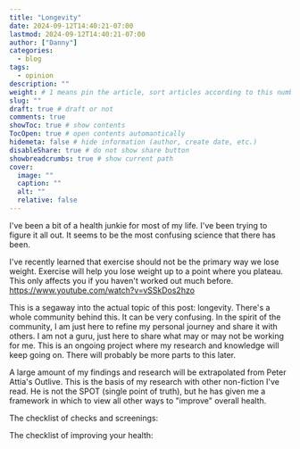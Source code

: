 ```yaml
---
title: "Longevity"
date: 2024-09-12T14:40:21-07:00
lastmod: 2024-09-12T14:40:21-07:00
author: ["Danny"]
categories:
  - blog
tags:
  - opinion
description: ""
weight: # 1 means pin the article, sort articles according to this number
slug: ""
draft: true # draft or not
comments: true
showToc: true # show contents
TocOpen: true # open contents automantically
hidemeta: false # hide information (author, create date, etc.)
disableShare: true # do not show share button
showbreadcrumbs: true # show current path
cover:
  image: ""
  caption: ""
  alt: ""
  relative: false
---
```


I've been a bit of a health junkie for most of my life. I've been trying to figure it all out. It seems to be the most confusing science that there has been.

I've recently learned that exercise should not be the primary way we lose weight. Exercise will help you lose weight up to a point where you plateau. This only affects you if you haven't worked out much before. https://www.youtube.com/watch?v=vSSkDos2hzo

This is a segaway into the actual topic of this post: longevity. There's a whole community behind this. It can be very confusing. In the spirit of the community, I am just here to refine my personal journey and share it with others. I am not a guru, just here to share what may or may not be working for me. This is an ongoing project where my research and knowledge will keep going on. There will probably be more parts to this later.

A large amount of my findings and research will be extrapolated from Peter Attia's Outlive. This is the basis of my research with other non-fiction I've read. He is not the SPOT (single point of truth), but he has given me a framework in which to view all other ways to "improve" overall health.

The checklist of checks and screenings:

The checklist of improving your health:
